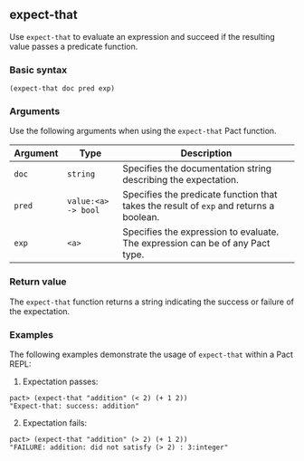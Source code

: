 ## expect-that

Use `expect-that` to evaluate an expression and succeed if the resulting value passes a predicate function.

### Basic syntax

```pact
(expect-that doc pred exp)
```

### Arguments

Use the following arguments when using the `expect-that` Pact function.

| Argument | Type                  | Description                                                                            |
|----------|----------------------|----------------------------------------------------------------------------------------|
| `doc`      | `string`               | Specifies the documentation string describing the expectation.                         |
| `pred`     | `value:<a> -> bool`  | Specifies the predicate function that takes the result of `exp` and returns a boolean. |
| `exp`      | `<a>`                | Specifies the expression to evaluate. The expression can be of any Pact type.          |

### Return value

The `expect-that` function returns a string indicating the success or failure of the expectation.

### Examples

The following examples demonstrate the usage of `expect-that` within a Pact REPL:

1. Expectation passes:
```pact
pact> (expect-that "addition" (< 2) (+ 1 2))
"Expect-that: success: addition"
```

2. Expectation fails:
```pact
pact> (expect-that "addition" (> 2) (+ 1 2))
"FAILURE: addition: did not satisfy (> 2) : 3:integer"
```
